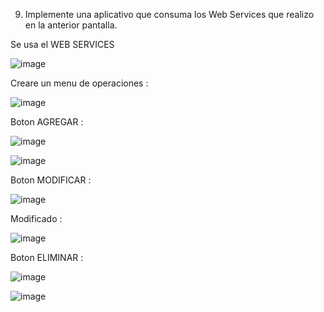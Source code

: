 9. Implemente una aplicativo que consuma los Web Services que realizo en la anterior pantalla.
    
Se usa el WEB SERVICES

![image](https://github.com/SaraVargasB/Programacion-Multimedial-INF324/assets/167654454/01145ea8-a83a-425f-bbcc-4ea2a1a722ba)

Creare un menu de operaciones :

![image](https://github.com/SaraVargasB/Programacion-Multimedial-INF324/assets/167654454/52ec4936-17e5-48e2-9090-f93bb3d5a0a1)

Boton AGREGAR :

![image](https://github.com/SaraVargasB/Programacion-Multimedial-INF324/assets/167654454/d3b520c2-5abb-4506-b1fb-e9f359ef73bf)

![image](https://github.com/SaraVargasB/Programacion-Multimedial-INF324/assets/167654454/03b01639-bc89-454a-ba23-72fcc676cb66)

Boton MODIFICAR : 

![image](https://github.com/SaraVargasB/Programacion-Multimedial-INF324/assets/167654454/ec7108a5-03fa-4399-9830-0022d5b35f6a)

Modificado :

![image](https://github.com/SaraVargasB/Programacion-Multimedial-INF324/assets/167654454/bf6a1389-7942-433b-8db8-56481209044d)


Boton ELIMINAR :

![image](https://github.com/SaraVargasB/Programacion-Multimedial-INF324/assets/167654454/504aaa08-1f11-4794-b522-729bb8d72aa5)

![image](https://github.com/SaraVargasB/Programacion-Multimedial-INF324/assets/167654454/b6d504e8-d2eb-48bf-9a52-836788a85f79)





